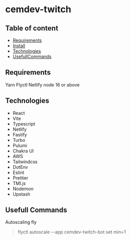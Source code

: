 # cemdev-twitch

## Table of content

- [Requirements](#requirements)
- [Install](#install)
- [Technologies](#technologies)
- [UsefullCommands](#usefull-commands)


## Requirements
Yarn
Flyctl
Netlify
node 16 or above

## Technologies

- React
- Vite
- Typescript
- Netlify
- Fastify
- Turbo
- Pulumi
- Chakra UI
- AWS
- Tailwindcss
- DotEnv
- Eslint
- Prettier
- TMI.js
- Nodemon
- Upstash

## Usefull Commands

Autoscaling fly
> flyctl autoscale --app cemdev-twitch-bot set min=1
